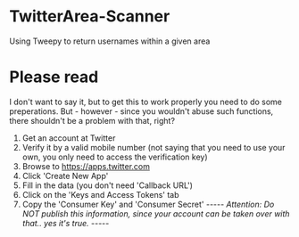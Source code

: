 # TwitterArea-Scanner
Using Tweepy to return usernames within a given area

# Please read
I don't want to say it, but to get this to work properly you need to do some  preperations. But - however - since you wouldn't abuse such functions, there shouldn't be a problem with that, right?

1. Get an account at Twitter
2. Verify it by a valid mobile number (not saying that you need to use your own, you only need to access the verification key)
3. Browse to https://apps.twitter.com
4. Click 'Create New App'
5. Fill in the data (you don't need 'Callback URL')
6. Click on the 'Keys and Access Tokens' tab
7. Copy the 'Consumer Key' and 'Consumer Secret'
----- *Attention: Do NOT publish this information, since your account can be taken over with that.. yes it's true.* -----
